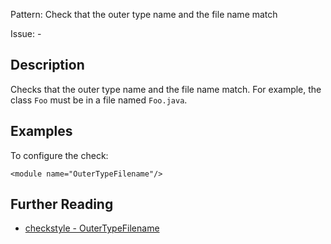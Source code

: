Pattern: Check that the outer type name and the file name match

Issue: -

## Description

Checks that the outer type name and the file name match. For example, the class `Foo` must be in a file named `Foo.java`. 

## Examples

To configure the check: 
    
    
    <module name="OuterTypeFilename"/>

## Further Reading

* [checkstyle - OuterTypeFilename](http://checkstyle.sourceforge.net/config_misc.html#OuterTypeFilename)